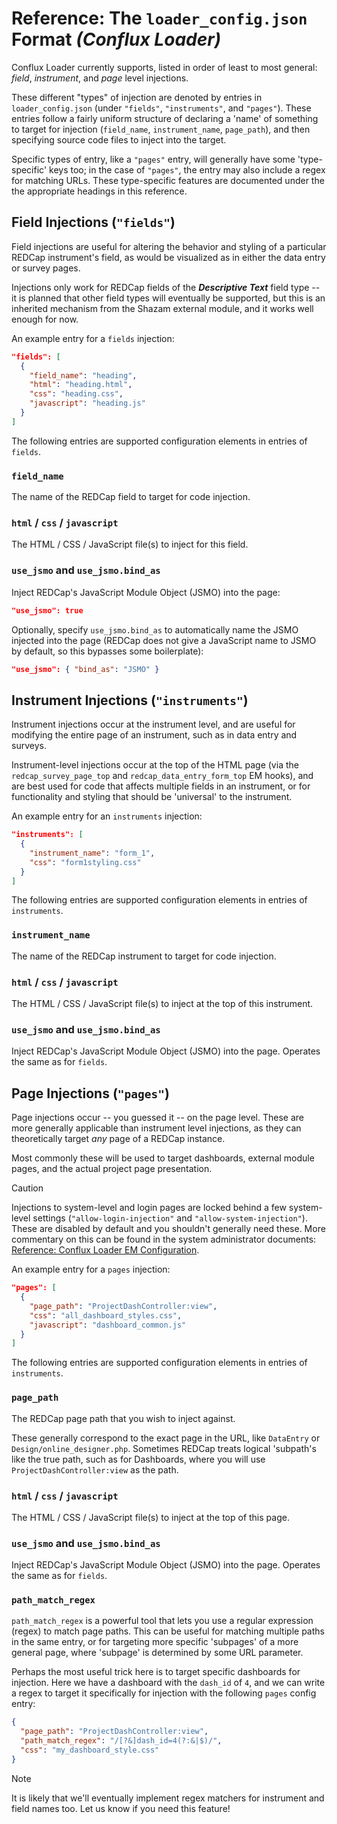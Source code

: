 # Reference: The `loader_config.json` Format *(Conflux Loader)*

Conflux Loader currently supports, listed in order of least to most general:
*field*, *instrument*, and *page* level injections.

These different "types" of injection are denoted by entries in
`loader_config.json` (under `"fields"`, `"instruments"`, and `"pages"`). These
entries follow a fairly uniform structure of declaring a 'name' of something to
target for injection (`field_name`, `instrument_name`, `page_path`), and then
specifying source code files to inject into the target.

Specific types of entry, like a `"pages"` entry, will generally have some
'type-specific' keys too; in the case of `"pages"`, the entry may also include a
regex for matching URLs. These type-specific features are documented under the
the appropriate headings in this reference.


## **Field Injections** (`"fields"`)

Field injections are useful for altering the behavior and styling of a
particular REDCap instrument's field, as would be visualized as in either the
data entry or survey pages.

Injections only work for REDCap fields of the ***Descriptive Text*** field type
-- it is planned that other field types will eventually be supported, but this
is an inherited mechanism from the Shazam external module, and it works well
enough for now.

An example entry for a `fields` injection:

```json
"fields": [
  {
    "field_name": "heading",
    "html": "heading.html",
    "css": "heading.css",
    "javascript": "heading.js"
  }
]
```

The following entries are supported configuration elements in entries of `fields`.

### `field_name`

The name of the REDCap field to target for code injection.

### `html` / `css` / `javascript`

The HTML / CSS / JavaScript file(s) to inject for this field.

### `use_jsmo` and `use_jsmo.bind_as`

Inject REDCap's JavaScript Module Object (JSMO) into the page:

```json
"use_jsmo": true
```

Optionally, specify `use_jsmo.bind_as` to automatically name the JSMO injected
into the page (REDCap does not give a JavaScript name to JSMO by default, so
this bypasses some boilerplate):

```json
"use_jsmo": { "bind_as": "JSMO" }
```

## **Instrument Injections** (`"instruments"`)

Instrument injections occur at the instrument level, and are useful for
modifying the entire page of an instrument, such as in data entry and surveys.

Instrument-level injections occur at the top of the HTML page (via the
`redcap_survey_page_top` and `redcap_data_entry_form_top` EM hooks), and are
best used for code that affects multiple fields in an instrument, or for
functionality and styling that should be 'universal' to the instrument.

An example entry for an `instruments` injection:

```json
"instruments": [
  {
    "instrument_name": "form_1",
    "css": "form1styling.css"
  }
]
```

The following entries are supported configuration elements in entries of `instruments`.

### `instrument_name`

The name of the REDCap instrument to target for code injection.

### `html` / `css` / `javascript`

The HTML / CSS / JavaScript file(s) to inject at the top of this instrument.

### `use_jsmo` and `use_jsmo.bind_as`

Inject REDCap's JavaScript Module Object (JSMO) into the page. Operates the same
as for `fields`.


## **Page Injections** (`"pages"`)

Page injections occur -- you guessed it -- on the page level. These are more
generally applicable than instrument level injections, as they can theoretically
target *any* page of a REDCap instance.

Most commonly these will be used to target dashboards, external module pages,
and the actual project page presentation.

> [!CAUTION]
> Injections to system-level and login pages are locked behind a few
> system-level settings (`"allow-login-injection"` and
> `"allow-system-injection"`). These are disabled by default and you shouldn't
> generally need these. More commentary on this can be found in the system
> administrator documents: [Reference: Conflux Loader EM Configuration](./InstanceConfiguration.md).

An example entry for a `pages` injection:

```json
"pages": [
  {
    "page_path": "ProjectDashController:view",
    "css": "all_dashboard_styles.css",
    "javascript": "dashboard_common.js"
  }
]
```

The following entries are supported configuration elements in entries of `instruments`.

### `page_path`

The REDCap page path that you wish to inject against.

These generally correspond to the exact page in the URL, like `DataEntry` or
`Design/online_designer.php`. Sometimes REDCap treats logical 'subpath's like
the true path, such as for Dashboards, where you will use
`ProjectDashController:view` as the path.

### `html` / `css` / `javascript`

The HTML / CSS / JavaScript file(s) to inject at the top of this page.

### `use_jsmo` and `use_jsmo.bind_as`

Inject REDCap's JavaScript Module Object (JSMO) into the page. Operates the same
as for `fields`.

### `path_match_regex`

`path_match_regex` is a powerful tool that lets you use a regular expression
(regex) to match page paths. This can be useful for matching multiple paths in
the same entry, or for targeting more specific 'subpages' of a more general
page, where 'subpage' is determined by some URL parameter.

Perhaps the most useful trick here is to target specific dashboards for
injection. Here we have a dashboard with the `dash_id` of `4`, and we can write
a regex to target it specifically for injection with the following `pages`
config entry:

```json
{
  "page_path": "ProjectDashController:view",
  "path_match_regex": "/[?&]dash_id=4(?:&|$)/",
  "css": "my_dashboard_style.css"
}
```

> [!NOTE]
> It is likely that we'll eventually implement regex matchers for
> instrument and field names too. Let us know if you need this feature!
